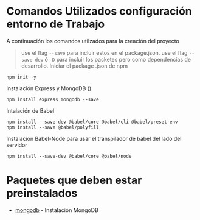 # Comandos Utilizados configuración entorno de Trabajo

A continuación los comandos utilzados para la creación del proyecto

> use el flag `--save` para incluir estos en el package.json.
> use el flag `--save-dev` ó `-D` para incluir los packetes pero como dependencias de desarrollo.
> Iniciar el package .json de npm

    npm init -y

Instalación Express y MongoDB ()

    npm install express mongodb --save

Intalación de Babel

    npm install --save-dev @babel/core @babel/cli @babel/preset-env
    npm install --save @babel/polyfill

Instalación Babel-Node para usar el transpilador de babel del lado del servidor

    npm install --save-dev @babel/core @babel/node

# Paquetes que deben estar preinstalados

-   [mongodb] - Instalación MongoDB

[mongodb]: https://docs.mongodb.com/manual/tutorial/install-mongodb-on-os-x/
